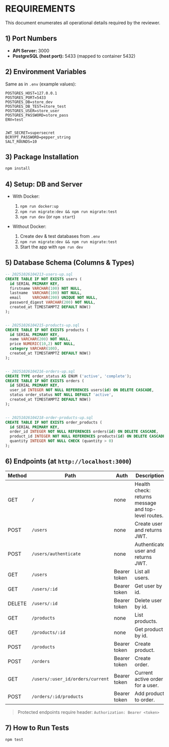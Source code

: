 # REQUIREMENTS

This document enumerates all operational details required by the reviewer.

## 1) Port Numbers
- **API Server:** 3000
- **PostgreSQL (host port):** 5433 (mapped to container 5432)

## 2) Environment Variables
Same as in `.env` (example values):
```
POSTGRES_HOST=127.0.0.1
POSTGRES_PORT=5433
POSTGRES_DB=store_dev
POSTGRES_DB_TEST=store_test
POSTGRES_USER=store_user
POSTGRES_PASSWORD=store_pass
ENV=test


JWT_SECRET=supersecret
BCRYPT_PASSWORD=pepper_string
SALT_ROUNDS=10
```

## 3) Package Installation
```bash
npm install
```

## 4) Setup: DB and Server
- With Docker:
  1. `npm run docker:up`
  2. `npm run migrate:dev && npm run migrate:test`
  3. `npm run dev` (or `npm start`)

- Without Docker:
  1. Create dev & test databases from `.env`
  2. `npm run migrate:dev && npm run migrate:test`
  3. Start the app with `npm run dev`

## 5) Database Schema (Columns & Types)
```sql
-- 20251026104213-users-up.sql
CREATE TABLE IF NOT EXISTS users (
  id SERIAL PRIMARY KEY,
  firstname VARCHAR(100) NOT NULL,
  lastname  VARCHAR(100) NOT NULL,
  email     VARCHAR(200) UNIQUE NOT NULL,
  password_digest VARCHAR(200) NOT NULL,
  created_at TIMESTAMPTZ DEFAULT NOW()
);


-- 20251026104215-products-up.sql
CREATE TABLE IF NOT EXISTS products (
  id SERIAL PRIMARY KEY,
  name VARCHAR(200) NOT NULL,
  price NUMERIC(10,2) NOT NULL,
  category VARCHAR(100),
  created_at TIMESTAMPTZ DEFAULT NOW()
);


-- 20251026104216-orders-up.sql
CREATE TYPE order_status AS ENUM ('active', 'complete');
CREATE TABLE IF NOT EXISTS orders (
  id SERIAL PRIMARY KEY,
  user_id INTEGER NOT NULL REFERENCES users(id) ON DELETE CASCADE,
  status order_status NOT NULL DEFAULT 'active',
  created_at TIMESTAMPTZ DEFAULT NOW()
);


-- 20251026104218-order-products-up.sql
CREATE TABLE IF NOT EXISTS order_products (
  id SERIAL PRIMARY KEY,
  order_id INTEGER NOT NULL REFERENCES orders(id) ON DELETE CASCADE,
  product_id INTEGER NOT NULL REFERENCES products(id) ON DELETE CASCADE,
  quantity INTEGER NOT NULL CHECK (quantity > 0)
);
```

## 6) Endpoints (at `http://localhost:3000`)
| Method | Path | Auth | Description |
|-------|------|------|-------------|
| GET | `/` | none | Health check: returns message and top-level routes. |
| POST | `/users` | none | Create user and returns JWT. |
| POST | `/users/authenticate` | none | Authenticate user and returns JWT. |
| GET | `/users` | Bearer token | List all users. |
| GET | `/users/:id` | Bearer token | Get user by id. |
| DELETE | `/users/:id` | Bearer token | Delete user by id. |
| GET | `/products` | none | List products. |
| GET | `/products/:id` | none | Get product by id. |
| POST | `/products` | Bearer token | Create product. |
| POST | `/orders` | Bearer token | Create order. |
| GET | `/users/:user_id/orders/current` | Bearer token | Current active order for a user. |
| POST | `/orders/:id/products` | Bearer token | Add product to order. |

> Protected endpoints require header: `Authorization: Bearer <token>`

## 7) How to Run Tests
```bash
npm test
```

